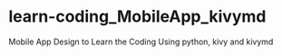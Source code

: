 # learn-coding_MobileApp_kivymd
Mobile App Design to Learn the Coding  Using python, kivy and kivymd
